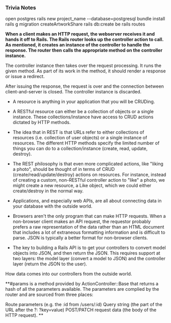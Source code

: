 ### Trivia Notes

open postgres
rails new project_name --database=postgresql
bundle install
rails g migration createArtworkShare
rails db:create
be rails routes

**When a client makes an HTTP request, the webserver receives it and hands it off to Rails. The Rails router looks up the controller action to call. As mentioned, it creates an instance of the controller to handle the response. The router then calls the appropriate method on the controller instance.**

The controller instance then takes over the request processing. It runs the given method. As part of its work in the method, it should render a response or issue a redirect.

After issuing the response, the request is over and the connection between client-and-server is closed. The controller instance is discarded.
* A resource is anything in your application that you will be CRUDing.

* A RESTful resource can either be a collection of objects or a single instance. These collections/instance have access to CRUD actions dictated by HTTP methods.

* The idea that in REST is that URLs refer to either collections of resources (i.e. collection of user objects) or a single instance of resources. The different HTTP methods specify the limited number of things you can do to a collection/instance (create, read, update, destroy).

* The REST philosophy is that even more complicated actions, like "liking a photo", should be thought of in terms of CRUD (create/read/update/destroy) actions on resources. For instance, instead of creating a custom, non-RESTful controller action to "like" a photo, we might create a new resource, a Like object, which we could either create/destroy in the normal way.

* Applications, and especially web APIs, are all about connecting data in your database with the outside world.

* Browsers aren't the only program that can make HTTP requests. When a non-browser client makes an API request, the requestor probably prefers a raw representation of the data rather than an HTML document that includes a lot of extraneous formatting information and is difficult to parse. JSON is typically a better format for non-browser clients.

* The key to building a Rails API is to get your controllers to convert model objects into JSON, and then return the JSON. This requires support at two layers: the model layer (convert a model to JSON) and the controller layer (return the JSON to the user).

How data comes into our controllers from the outside world.

**#params is a method provided by ActionController::Base that returns a hash of all the parameters available. The parameters are complied by the router and are sourced from three places:

Route parameters (e.g. the :id from /users/:id)
Query string (the part of the URL after the ?: ?key=value)
POST/PATCH request data (the body of the HTTP request).
**
